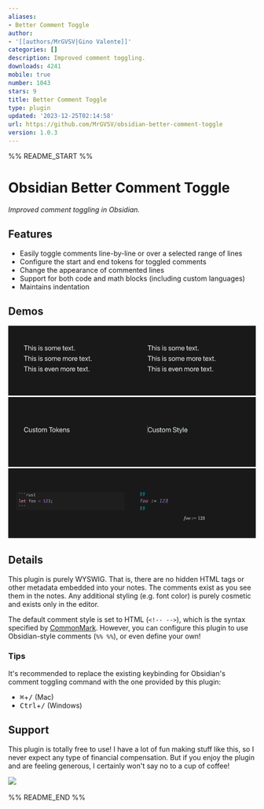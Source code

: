 ```yaml
---
aliases:
- Better Comment Toggle
author:
- '[[authors/MrGVSV|Gino Valente]]'
categories: []
description: Improved comment toggling.
downloads: 4241
mobile: true
number: 1043
stars: 9
title: Better Comment Toggle
type: plugin
updated: '2023-12-25T02:14:58'
url: https://github.com/MrGVSV/obsidian-better-comment-toggle
version: 1.0.3
---
```


%% README_START %%

# Obsidian Better Comment Toggle

*Improved comment toggling in Obsidian.*

## Features

- Easily toggle comments line-by-line or over a selected range of lines
- Configure the start and end tokens for toggled comments
- Change the appearance of commented lines
- Support for both code and math blocks (including custom languages)
- Maintains indentation

## Demos

<p align="center">
  <img src="https://github.com/MrGVSV/obsidian-better-comment-toggle/blob/main/assets/01_single.gif" alt="Toggling lines one-by-one" 
  width="50%" /><img src="https://github.com/MrGVSV/obsidian-better-comment-toggle/blob/main/assets/02_multi.gif" alt="Toggling a selected range of lines" 
  width="50%" /><img src="https://github.com/MrGVSV/obsidian-better-comment-toggle/blob/main/assets/03_tokens.gif" alt="Using custom comment tokens" 
  width="50%" /><img src="https://github.com/MrGVSV/obsidian-better-comment-toggle/blob/main/assets/04_style.gif" alt="Using a custom comment appearance" 
  width="50%" /><img src="https://github.com/MrGVSV/obsidian-better-comment-toggle/blob/main/assets/05_code.gif" alt="Toggling a comment inside a code block" 
  width="50%" /><img src="https://github.com/MrGVSV/obsidian-better-comment-toggle/blob/main/assets/07_latex.gif" alt="Toggling a comment inside a math block" width="50%" />
</p>

## Details

This plugin is purely WYSWIG. That is, there are no hidden HTML tags or other metadata embedded into your notes. The comments exist as you see them in the notes. Any additional styling (e.g. font color) is purely cosmetic and exists only in the editor.

The default comment style is set to HTML (`<!-- -->`), which is the syntax specified by [CommonMark](https://spec.commonmark.org/0.30/#example-624). However, you can configure this plugin to use Obsidian-style comments (`%% %%`), or even define your own!

### Tips

It's recommended to replace the existing keybinding for Obsidian's comment toggling command with the one provided by this plugin:

- <kbd>⌘</kbd>+<kbd>/</kbd> (Mac)
- <kbd>Ctrl</kbd>+<kbd>/</kbd> (Windows)


## Support

This plugin is totally free to use! I have a lot of fun making stuff like this, so I never expect any type of financial compensation. But if you enjoy the plugin and are feeling generous, I certainly won't say no to a cup of coffee!

<a href="https://www.buymeacoffee.com/ginov"><img src="https://img.buymeacoffee.com/button-api/?text=Buy me a coffee&emoji=&slug=ginov&button_colour=007a8a&font_colour=ffffff&font_family=Cookie&outline_colour=ffffff&coffee_colour=FFDD00" /></a>



%% README_END %%